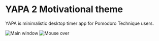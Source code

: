 YAPA 2 Motivational theme
====

YAPA is minimalistic desktop timer app for Pomodoro Technique users. 

![Main window](https://cloud.githubusercontent.com/assets/3337580/6205033/4a762348-b560-11e4-8e77-76f8581ad9d6.png)
![Mouse over](https://cloud.githubusercontent.com/assets/3337580/6205047/ed1c5608-b560-11e4-845d-77290243bdb3.png)


